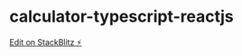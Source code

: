 # calculator-typescript-reactjs

[Edit on StackBlitz ⚡️](https://stackblitz.com/edit/calculator-typescript-reactjs)